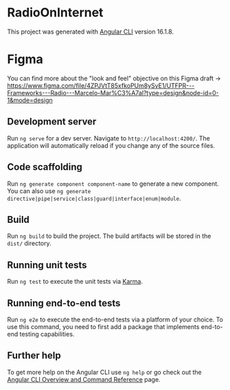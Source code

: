# RadioOnInternet

This project was generated with [Angular CLI](https://github.com/angular/angular-cli) version 16.1.8.

# Figma
You can find more about the "look and feel" objective on this Figma draft -> https://www.figma.com/file/4ZPJVtT85xfkoPUm8ySvE1/UTFPR---Frameworks---Radio---Marcelo-Mar%C3%A7al?type=design&node-id=0-1&mode=design

## Development server

Run `ng serve` for a dev server. Navigate to `http://localhost:4200/`. The application will automatically reload if you change any of the source files.

## Code scaffolding

Run `ng generate component component-name` to generate a new component. You can also use `ng generate directive|pipe|service|class|guard|interface|enum|module`.

## Build

Run `ng build` to build the project. The build artifacts will be stored in the `dist/` directory.

## Running unit tests

Run `ng test` to execute the unit tests via [Karma](https://karma-runner.github.io).

## Running end-to-end tests

Run `ng e2e` to execute the end-to-end tests via a platform of your choice. To use this command, you need to first add a package that implements end-to-end testing capabilities.

## Further help

To get more help on the Angular CLI use `ng help` or go check out the [Angular CLI Overview and Command Reference](https://angular.io/cli) page.
